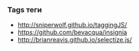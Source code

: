 ### Tags теги
+ http://sniperwolf.github.io/taggingJS/
+ https://github.com/bevacqua/insignia
+ http://brianreavis.github.io/selectize.js/
